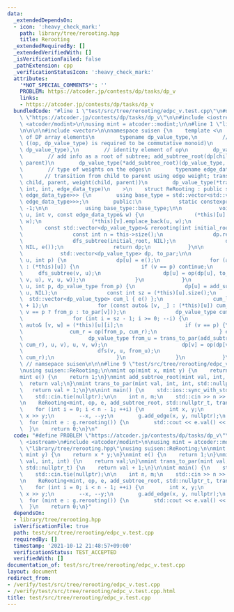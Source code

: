 ```yaml
---
data:
  _extendedDependsOn:
  - icon: ':heavy_check_mark:'
    path: library/tree/rerooting.hpp
    title: Rerooting
  _extendedRequiredBy: []
  _extendedVerifiedWith: []
  _isVerificationFailed: false
  _pathExtension: cpp
  _verificationStatusIcon: ':heavy_check_mark:'
  attributes:
    '*NOT_SPECIAL_COMMENTS*': ''
    PROBLEM: https://atcoder.jp/contests/dp/tasks/dp_v
    links:
    - https://atcoder.jp/contests/dp/tasks/dp_v
  bundledCode: "#line 1 \"test/src/tree/rerooting/edpc_v.test.cpp\"\n#define PROBLEM\
    \ \"https://atcoder.jp/contests/dp/tasks/dp_v\"\n\n#include <iostream>\n#include\
    \ <atcoder/modint>\n\nusing mint = atcoder::modint;\n\n#line 1 \"library/tree/rerooting.hpp\"\
    \n\n\n\n#include <vector>\n\nnamespace suisen {\n    template <\n        // type\
    \ of DP array elements\n        typename dp_value_type,\n        // merge children\
    \ ((op, dp_value_type) is required to be commutative monoid)\n        dp_value_type(*op)(dp_value_type,\
    \ dp_value_type),\n        // identity element of op\n        dp_value_type(*e)(),\n\
    \        // add info as a root of subtree; add_subtree_root(dp[child], child,\
    \ parent)\n        dp_value_type(*add_subtree_root)(dp_value_type, int, int),\n\
    \        // type of weights on the edges\n        typename edge_data_type,\n \
    \       // transition from child to parent using edge weight; trans_to_par(dp[child],\
    \ child, parent, weight(child, parent))\n        dp_value_type(*trans_to_par)(dp_value_type,\
    \ int, int, edge_data_type)\n    >\n    struct ReRooting : public std::vector<std::vector<std::pair<int,\
    \ edge_data_type>>> {\n        using base_type = std::vector<std::vector<std::pair<int,\
    \ edge_data_type>>>;\n        public:\n            static constexpr int NIL =\
    \ -1;\n\n            using base_type::base_type;\n\n            void add_edge(int\
    \ u, int v, const edge_data_type& w) {\n                (*this)[u].emplace_back(v,\
    \ w);\n                (*this)[v].emplace_back(u, w);\n            }\n\n     \
    \       const std::vector<dp_value_type>& rerooting(int initial_root = 0) {\n\
    \                const int n = this->size();\n                dp.resize(n), to_par.resize(n);\n\
    \                dfs_subtree(initial_root, NIL);\n                dfs(initial_root,\
    \ NIL, e());\n                return dp;\n            }\n\n        private:\n\
    \            std::vector<dp_value_type> dp, to_par;\n\n            void dfs_subtree(int\
    \ u, int p) {\n                dp[u] = e();\n                for (auto [v, w]\
    \ : (*this)[u]) {\n                    if (v == p) continue;\n               \
    \     dfs_subtree(v, u);\n                    dp[u] = op(dp[u], to_par[v] = trans_to_par(add_subtree_root(dp[v],\
    \ v, u), v, u, w));\n                }\n            }\n            void dfs(int\
    \ u, int p, dp_value_type from_p) {\n                dp[u] = add_subtree_root(dp[u],\
    \ u, NIL);\n                const int sz = (*this)[u].size();\n              \
    \  std::vector<dp_value_type> cum_l { e() };\n                cum_l.reserve(sz\
    \ + 1);\n                for (const auto& [v, _] : (*this)[u]) cum_l.push_back(op(cum_l.back(),\
    \ v == p ? from_p : to_par[v]));\n                dp_value_type cum_r = e();\n\
    \                for (int i = sz - 1; i >= 0; --i) {\n                    const\
    \ auto& [v, w] = (*this)[u][i];\n                    if (v == p) {\n         \
    \               cum_r = op(from_p, cum_r);\n                    } else {\n   \
    \                     dp_value_type from_u = trans_to_par(add_subtree_root(op(cum_l[i],\
    \ cum_r), u, v), u, v, w);\n                        dp[v] = op(dp[v], from_u);\n\
    \                        dfs(v, u, from_u);\n                        cum_r = op(to_par[v],\
    \ cum_r);\n                    }\n                }\n            }\n    };\n}\
    \ // namsepace suisen\n\n\n#line 9 \"test/src/tree/rerooting/edpc_v.test.cpp\"\
    \nusing suisen::ReRooting;\n\nmint op(mint x, mint y) {\n    return x * y;\n}\n\
    mint e() {\n    return 1;\n}\nmint add_subtree_root(mint val, int, int) {\n  \
    \  return val;\n}\nmint trans_to_par(mint val, int, int, std::nullptr_t) {\n \
    \   return val + 1;\n}\n\nint main() {\n    std::ios::sync_with_stdio(false);\n\
    \    std::cin.tie(nullptr);\n\n    int n, m;\n    std::cin >> n >> m;\n\n    mint::set_mod(m);\n\
    \n    ReRooting<mint, op, e, add_subtree_root, std::nullptr_t, trans_to_par> g(n);\n\
    \    for (int i = 0; i < n - 1; ++i) {\n        int x, y;\n        std::cin >>\
    \ x >> y;\n        --x, --y;\n        g.add_edge(x, y, nullptr);\n    }\n\n  \
    \  for (mint e : g.rerooting()) {\n        std::cout << e.val() << '\\n';\n  \
    \  }\n    return 0;\n}\n"
  code: "#define PROBLEM \"https://atcoder.jp/contests/dp/tasks/dp_v\"\n\n#include\
    \ <iostream>\n#include <atcoder/modint>\n\nusing mint = atcoder::modint;\n\n#include\
    \ \"library/tree/rerooting.hpp\"\nusing suisen::ReRooting;\n\nmint op(mint x,\
    \ mint y) {\n    return x * y;\n}\nmint e() {\n    return 1;\n}\nmint add_subtree_root(mint\
    \ val, int, int) {\n    return val;\n}\nmint trans_to_par(mint val, int, int,\
    \ std::nullptr_t) {\n    return val + 1;\n}\n\nint main() {\n    std::ios::sync_with_stdio(false);\n\
    \    std::cin.tie(nullptr);\n\n    int n, m;\n    std::cin >> n >> m;\n\n    mint::set_mod(m);\n\
    \n    ReRooting<mint, op, e, add_subtree_root, std::nullptr_t, trans_to_par> g(n);\n\
    \    for (int i = 0; i < n - 1; ++i) {\n        int x, y;\n        std::cin >>\
    \ x >> y;\n        --x, --y;\n        g.add_edge(x, y, nullptr);\n    }\n\n  \
    \  for (mint e : g.rerooting()) {\n        std::cout << e.val() << '\\n';\n  \
    \  }\n    return 0;\n}"
  dependsOn:
  - library/tree/rerooting.hpp
  isVerificationFile: true
  path: test/src/tree/rerooting/edpc_v.test.cpp
  requiredBy: []
  timestamp: '2021-10-12 21:48:57+09:00'
  verificationStatus: TEST_ACCEPTED
  verifiedWith: []
documentation_of: test/src/tree/rerooting/edpc_v.test.cpp
layout: document
redirect_from:
- /verify/test/src/tree/rerooting/edpc_v.test.cpp
- /verify/test/src/tree/rerooting/edpc_v.test.cpp.html
title: test/src/tree/rerooting/edpc_v.test.cpp
---
```


